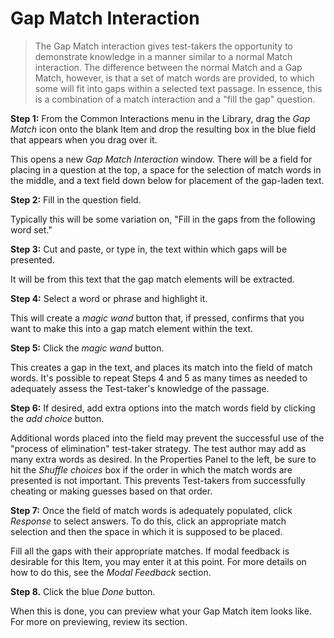 # Gap Match Interaction

>The Gap Match interaction gives test-takers the opportunity to demonstrate knowledge in a manner similar to a normal Match interaction. The difference between the normal Match and a Gap Match, however, is that a set of match words are provided, to which some will fit into gaps within a selected text passage. In essence, this is a combination of a match interaction and a "fill the gap" question. 

**Step 1:** From the Common Interactions menu in the Library, drag the *Gap Match* icon onto the blank Item and drop the resulting box in the blue field that appears when you drag over it.

This opens a new *Gap Match Interaction* window. There will be a field for placing in a question at the top, a space for the selection of match words in the middle, and a text field down below for placement of the gap-laden text.

**Step 2:** Fill in the question field. 

Typically this will be some variation on, "Fill in the gaps from the following word set."

**Step 3:** Cut and paste, or type in, the text within which gaps will be presented. 

It will be from this text that the gap match elements will be extracted.

**Step 4:** Select a word or phrase and highlight it.

This will create a *magic wand* button that, if pressed, confirms that you want to make this into a gap match element within the text.

**Step 5:** Click the *magic wand* button.

This creates a gap in the text, and places its match into the field of match words. It's possible to repeat Steps 4 and 5 as many times as needed to adequately assess the Test-taker's knowledge of the passage.

**Step 6:** If desired, add extra options into the match words field by clicking the *add choice* button.

Additional words placed into the field may prevent the successful use of the "process of elimination" test-taker strategy. The test author may add as many extra words as desired. In the Properties Panel to the left, be sure to hit the *Shuffle choices* box if the order in which the match words are presented is not important. This prevents Test-takers from successfully cheating or making guesses based on that order.

**Step 7:** Once the field of match words is adequately populated, click *Response* to select answers. To do this, click an appropriate match selection and then the space in which it is supposed to be placed.

Fill all the gaps with their appropriate matches. If modal feedback is desirable for this Item, you may enter it at this point. For more details on how to do this, see the *Modal Feedback* section.

**Step 8.** Click the blue *Done* button.

When this is done, you can preview what your Gap Match item looks like. For more on previewing, review its section.
